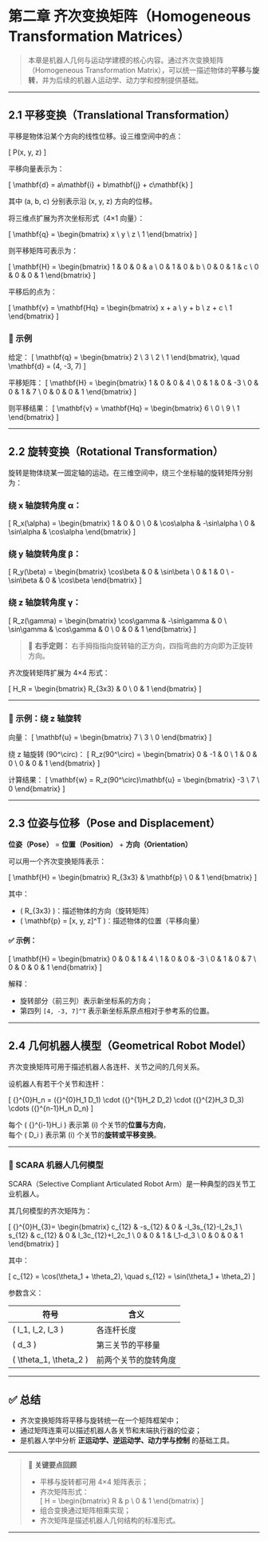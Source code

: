 # 第二章 齐次变换矩阵（Homogeneous Transformation Matrices）

> 本章是机器人几何与运动学建模的核心内容。通过齐次变换矩阵（Homogeneous Transformation Matrix），可以统一描述物体的**平移**与**旋转**，并为后续的机器人运动学、动力学和控制提供基础。

---

## 2.1 平移变换（Translational Transformation）

平移是物体沿某个方向的线性位移。设三维空间中的点：

\[
P(x, y, z)
\]

平移向量表示为：

\[
\mathbf{d} = a\mathbf{i} + b\mathbf{j} + c\mathbf{k}
\]

其中 \(a, b, c\) 分别表示沿 \(x, y, z\) 方向的位移。

将三维点扩展为齐次坐标形式（4×1 向量）：

\[
\mathbf{q} = 
\begin{bmatrix}
x \\ y \\ z \\ 1
\end{bmatrix}
\]

则平移矩阵可表示为：

\[
\mathbf{H} = 
\begin{bmatrix}
1 & 0 & 0 & a \\
0 & 1 & 0 & b \\
0 & 0 & 1 & c \\
0 & 0 & 0 & 1
\end{bmatrix}
\]

平移后的点为：

\[
\mathbf{v} = \mathbf{Hq} = 
\begin{bmatrix}
x + a \\
y + b \\
z + c \\
1
\end{bmatrix}
\]

### 🧩 示例

给定：
\[
\mathbf{q} = 
\begin{bmatrix} 2 \\ 3 \\ 2 \\ 1 \end{bmatrix},
\quad
\mathbf{d} = (4, -3, 7)
\]

平移矩阵：
\[
\mathbf{H} =
\begin{bmatrix}
1 & 0 & 0 & 4 \\
0 & 1 & 0 & -3 \\
0 & 0 & 1 & 7 \\
0 & 0 & 0 & 1
\end{bmatrix}
\]

则平移结果：
\[
\mathbf{v} = \mathbf{Hq} = 
\begin{bmatrix}
6 \\ 0 \\ 9 \\ 1
\end{bmatrix}
\]

---

## 2.2 旋转变换（Rotational Transformation）

旋转是物体绕某一固定轴的运动。在三维空间中，绕三个坐标轴的旋转矩阵分别为：

### 绕 x 轴旋转角度 α：

\[
R_x(\alpha) =
\begin{bmatrix}
1 & 0 & 0 \\
0 & \cos\alpha & -\sin\alpha \\
0 & \sin\alpha & \cos\alpha
\end{bmatrix}
\]

### 绕 y 轴旋转角度 β：

\[
R_y(\beta) =
\begin{bmatrix}
\cos\beta & 0 & \sin\beta \\
0 & 1 & 0 \\
-\sin\beta & 0 & \cos\beta
\end{bmatrix}
\]

### 绕 z 轴旋转角度 γ：

\[
R_z(\gamma) =
\begin{bmatrix}
\cos\gamma & -\sin\gamma & 0 \\
\sin\gamma & \cos\gamma & 0 \\
0 & 0 & 1
\end{bmatrix}
\]

> 🔹 **右手定则：**
> 右手拇指指向旋转轴的正方向，四指弯曲的方向即为正旋转方向。

齐次旋转矩阵扩展为 4×4 形式：

\[
H_R =
\begin{bmatrix}
R_{3x3} & 0 \\
0 & 1
\end{bmatrix}
\]

---

### 🧩 示例：绕 z 轴旋转

向量：
\[
\mathbf{u} = 
\begin{bmatrix}
7 \\ 3 \\ 0
\end{bmatrix}
\]

绕 z 轴旋转 \(90^\circ\)：
\[
R_z(90^\circ) = 
\begin{bmatrix}
0 & -1 & 0 \\
1 & 0 & 0 \\
0 & 0 & 1
\end{bmatrix}
\]

计算结果：
\[
\mathbf{w} = R_z(90^\circ)\mathbf{u} =
\begin{bmatrix}
-3 \\ 7 \\ 0
\end{bmatrix}
\]

---

## 2.3 位姿与位移（Pose and Displacement）

**位姿（Pose）** = **位置（Position）** + **方向（Orientation）**

可以用一个齐次变换矩阵表示：

\[
\mathbf{H} =
\begin{bmatrix}
R_{3x3} & \mathbf{p} \\
0 & 1
\end{bmatrix}
\]

其中：
- \( R_{3x3} \)：描述物体的方向（旋转矩阵）  
- \( \mathbf{p} = [x, y, z]^T \)：描述物体的位置（平移向量）

#### ✅ 示例：

\[
\mathbf{H} =
\begin{bmatrix}
0 & 0 & 1 & 4 \\
1 & 0 & 0 & -3 \\
0 & 1 & 0 & 7 \\
0 & 0 & 0 & 1
\end{bmatrix}
\]

解释：
- 旋转部分（前三列）表示新坐标系的方向；
- 第四列 `[4, -3, 7]^T` 表示新坐标系原点相对于参考系的位置。

---

## 2.4 几何机器人模型（Geometrical Robot Model）

齐次变换矩阵可用于描述机器人各连杆、关节之间的几何关系。

设机器人有若干个关节和连杆：

\[
{}^{0}H_n = ({}^{0}H_1 D_1) \cdot ({}^{1}H_2 D_2) \cdot ({}^{2}H_3 D_3) \cdots ({}^{n-1}H_n D_n)
\]

每个 \( {}^{i-1}H_i \) 表示第 \(i\) 个关节的**位置与方向**，  
每个 \( D_i \) 表示第 \(i\) 个关节的**旋转或平移变换**。

---

### 🦾 SCARA 机器人几何模型

SCARA（Selective Compliant Articulated Robot Arm）是一种典型的四关节工业机器人。

其几何模型的齐次矩阵为：

\[
{}^{0}H_{3}=
\begin{bmatrix}
c_{12} & -s_{12} & 0 & -l_3s_{12}-l_2s_1 \\
s_{12} & c_{12} & 0 & l_3c_{12}+l_2c_1 \\
0 & 0 & 1 & l_1-d_3 \\
0 & 0 & 0 & 1
\end{bmatrix}
\]

其中：

\[
c_{12} = \cos(\theta_1 + \theta_2), \quad s_{12} = \sin(\theta_1 + \theta_2)
\]

参数含义：

| 符号                     | 含义                 |
| ------------------------ | -------------------- |
| \( l_1, l_2, l_3 \)      | 各连杆长度           |
| \( d_3 \)                | 第三关节的平移量     |
| \( \theta_1, \theta_2 \) | 前两个关节的旋转角度 |

---

## ✅ 总结

- 齐次变换矩阵将平移与旋转统一在一个矩阵框架中；
- 通过矩阵连乘可以描述机器人各关节和末端执行器的位姿；
- 是机器人学中分析 **正运动学、逆运动学、动力学与控制** 的基础工具。

---
> 📘 **关键要点回顾**
>
> - 平移与旋转都可用 4×4 矩阵表示；
> - 齐次矩阵形式：  
>   \[
>   H =
>   \begin{bmatrix}
>   R & p \\
>   0 & 1
>   \end{bmatrix}
>   \]
> - 组合变换通过矩阵相乘实现；
> - 齐次矩阵是描述机器人几何结构的标准形式。

---